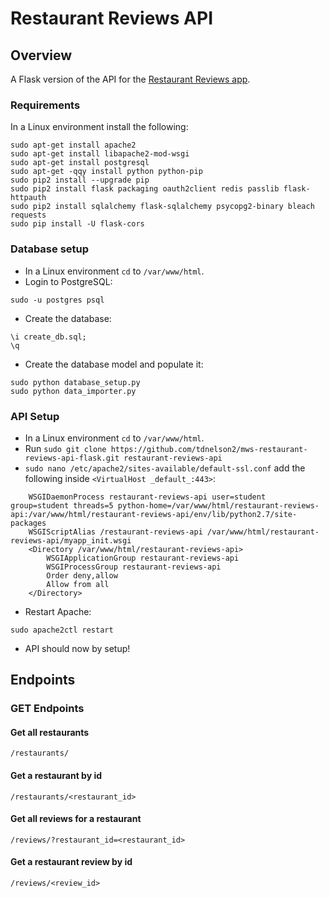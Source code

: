 
# Restaurant Reviews API

## Overview

A Flask version of the API for the [Restaurant Reviews app](https://github.com/tdnelson2/mws-restaurant-review-app).

### Requirements

In a Linux environment install the following:
```
sudo apt-get install apache2
sudo apt-get install libapache2-mod-wsgi
sudo apt-get install postgresql
sudo apt-get -qqy install python python-pip
sudo pip2 install --upgrade pip
sudo pip2 install flask packaging oauth2client redis passlib flask-httpauth
sudo pip2 install sqlalchemy flask-sqlalchemy psycopg2-binary bleach requests
sudo pip install -U flask-cors
```
### Database setup

* In a Linux environment `cd` to `/var/www/html`.
* Login to PostgreSQL:
```
sudo -u postgres psql
```

* Create the database:
```
\i create_db.sql;
\q
```

* Create the database model and populate it:
```
sudo python database_setup.py
sudo python data_importer.py
```

### API Setup
* In a Linux environment `cd` to `/var/www/html`.
* Run `sudo git clone https://github.com/tdnelson2/mws-restaurant-reviews-api-flask.git restaurant-reviews-api`
* `sudo nano /etc/apache2/sites-available/default-ssl.conf` add the following inside `<VirtualHost _default_:443>`:
```
    WSGIDaemonProcess restaurant-reviews-api user=student group=student threads=5 python-home=/var/www/html/restaurant-reviews-api:/var/www/html/restaurant-reviews-api/env/lib/python2.7/site-packages
    WSGIScriptAlias /restaurant-reviews-api /var/www/html/restaurant-reviews-api/myapp_init.wsgi
    <Directory /var/www/html/restaurant-reviews-api>
        WSGIApplicationGroup restaurant-reviews-api
        WSGIProcessGroup restaurant-reviews-api
        Order deny,allow
        Allow from all
    </Directory>
```
* Restart Apache:
```
sudo apache2ctl restart
```
* API should now by setup!

## Endpoints

### GET Endpoints

#### Get all restaurants
```
/restaurants/
```

#### Get a restaurant by id
```
/restaurants/<restaurant_id>
```

#### Get all reviews for a restaurant
```
/reviews/?restaurant_id=<restaurant_id>
```

#### Get a restaurant review by id
```
/reviews/<review_id>
```
